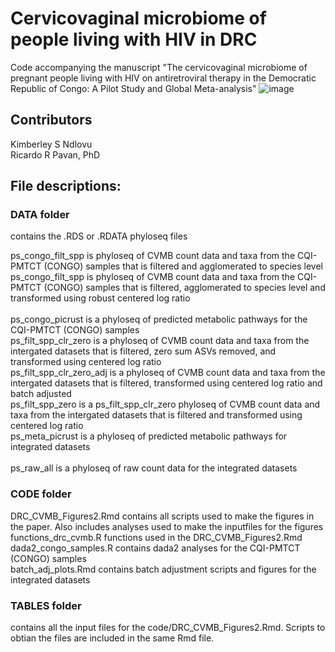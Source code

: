 # Cervicovaginal microbiome of people living with HIV in DRC
Code accompanying the manuscript "The cervicovaginal microbiome of pregnant people living with HIV on antiretroviral therapy in the Democratic Republic of Congo: A Pilot Study and Global Meta-analysis" ![image](https://github.com/user-attachments/assets/7dff1da4-b098-4e02-984d-4ab79a6260ac)


## Contributors
Kimberley S Ndlovu<br/> 
Ricardo R Pavan, PhD

## File descriptions:
### DATA folder
contains the .RDS or .RDATA phyloseq files 

ps_congo_filt_spp is phyloseq  of CVMB count data and taxa from the CQI-PMTCT (CONGO) samples that is filtered and agglomerated to species level<br/> 
ps_congo_filt_spp is phyloseq of CVMB count data and taxa from the CQI-PMTCT (CONGO) samples that is filtered, agglomerated to species level and transformed using robust centered log ratio<br/>  
ps_congo_picrust is a phyloseq of predicted metabolic pathways for the CQI-PMTCT (CONGO) samples<br/> 
ps_filt_spp_clr_zero is a phyloseq  of CVMB count data and taxa from the intergated datasets that is filtered, zero sum ASVs removed, and transformed using centered log ratio<br/> 
ps_filt_spp_clr_zero_adj is a phyloseq  of CVMB count data and taxa from the intergated datasets that is filtered, transformed using centered log ratio and batch adjusted<br/> 
ps_filt_spp_zero is a ps_filt_spp_clr_zero phyloseq  of CVMB count data and taxa from the intergated datasets that is filtered and transformed using centered log ratio<br/> 
ps_meta_picrust is a phyloseq of predicted metabolic pathways for integrated datasets<br/>  
ps_raw_all is a phyloseq of raw count data for the integrated datasets<br/> 
### CODE folder
DRC_CVMB_Figures2.Rmd contains all scripts used to make the figures in the paper. Also includes analyses used to make the inputfiles for the figures<br/> 
functions_drc_cvmb.R functions used in the DRC_CVMB_Figures2.Rmd<br/> 
dada2_congo_samples.R contains dada2 analyses for the CQI-PMTCT (CONGO) samples<br/> 
batch_adj_plots.Rmd contains batch adjustment scripts and figures for the integrated datasets<br/> 
### TABLES folder
contains all the input files for the code/DRC_CVMB_Figures2.Rmd. Scripts to obtian the files are included in the same Rmd file.
